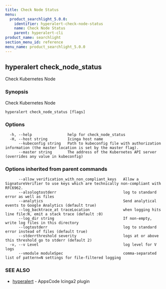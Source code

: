 ```yaml
---
title: Check Node Status
menu:
  product_searchlight_5.0.0:
    identifier: hyperalert-check-node-status
    name: Check Node Status
    parent: hyperalert-cli
product_name: searchlight
section_menu_id: reference
menu_name: product_searchlight_5.0.0
---
```

## hyperalert check_node_status

Check Kubernetes Node

### Synopsis

Check Kubernetes Node

```
hyperalert check_node_status [flags]
```

### Options

```
  -h, --help                help for check_node_status
  -H, --host string         Icinga host name
      --kubeconfig string   Path to kubeconfig file with authorization information (the master location is set by the master flag).
      --master string       The address of the Kubernetes API server (overrides any value in kubeconfig)
```

### Options inherited from parent commands

```
      --allow_verification_with_non_compliant_keys   Allow a SignatureVerifier to use keys which are technically non-compliant with RFC6962.
      --alsologtostderr                              log to standard error as well as files
      --analytics                                    Send analytical events to Google Analytics (default true)
      --log_backtrace_at traceLocation               when logging hits line file:N, emit a stack trace (default :0)
      --log_dir string                               If non-empty, write log files in this directory
      --logtostderr                                  log to standard error instead of files (default true)
      --stderrthreshold severity                     logs at or above this threshold go to stderr (default 2)
  -v, --v Level                                      log level for V logs
      --vmodule moduleSpec                           comma-separated list of pattern=N settings for file-filtered logging
```

### SEE ALSO

* [hyperalert](/products/searchlight/5.0.0/reference/hyperalert/hyperalert)	 - AppsCode Icinga2 plugin


